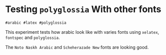 # Testing `polyglossia` With other fonts

    #arabic #latex #polyglossia

This experiment tests how arabic look like with varies fonts using `xelatex`, `fontspec` and `polyglossia`.

The `Noto Naskh Arabic` and `Scheherazade New` fonts are looking good.
